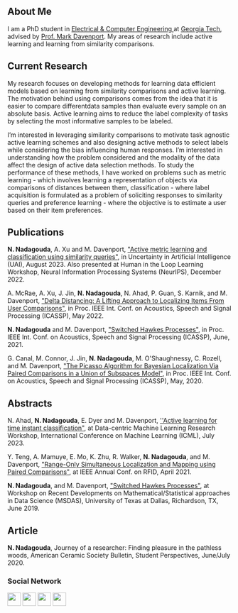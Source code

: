 ## About Me

I am a PhD student in <a href="https://www.ece.gatech.edu/" target="_blank">Electrical & Computer Engineering </a> at <a href="https://www.gatech.edu/" target="_blank"> Georgia Tech</a>, advised by <a href="https://www.mdav.ece.gatech.edu/" target="_blank">Prof. Mark Davenport</a>. My areas of research include active learning and learning from similarity comparisons.

## Current Research

My research focuses on developing methods for learning data efficient models based on learning from similarity comparisons and active learning. The motivation behind using comparisons comes from the idea that it is easier to compare differentdata samples than evaluate every sample on an absolute basis. Active learning aims to reduce the label complexity of tasks by selecting the most informative samples to be labeled. 

I’m interested in leveraging similarity comparisons to motivate task agnostic active learning schemes and also designing active methods to select labels while considering the bias influencing human responses. I’m interested in understanding how the problem considered and the modality of the data affect the design of active data selection methods. To study the performance of these methods, I have worked on problems such as metric learning - which involves learning a representation of objects via comparisons of distances between them, classification - where label acquisition is formulated as a problem of soliciting responses to similarity queries and preference learning - where the objective is to estimate a user based on their item preferences. 

## Publications

<b>N. Nadagouda</b>, A. Xu and M. Davenport, <a href="https://arxiv.org/abs/2202.01953" target="_blank">"Active metric learning and classification using similarity queries"</a>, in Uncertainty in Artificial Intelligence (UAI), August 2023. Also presented at Human in the Loop Learning Workshop, Neural Information Processing Systems (NeurIPS), December 2022.

A. McRae, A. Xu, J. Jin, <b>N. Nadagouda</b>, N. Ahad, P. Guan, S. Karnik, and M. Davenport, <a href="/docs/papers/delta_distancing_icassp_22.pdf" target="_blank">"Delta Distancing: A Lifting Approach to Localizing Items From User Comparisons"</a>,  in Proc. IEEE Int. Conf. on Acoustics, Speech and Signal Processing (ICASSP), May 2022.

<b>N. Nadagouda</b> and M. Davenport, <a href="/docs/papers/hawkes_processes_icassp_21.pdf" target="_blank">"Switched Hawkes Processes"</a>, in Proc. IEEE Int. Conf. on Acoustics, Speech and Signal Processing (ICASSP), June, 2021.

G. Canal, M. Connor, J. Jin, <b>N. Nadagouda</b>, M. O'Shaughnessy, C. Rozell, and M. Davenport, <a href="/docs/papers/icassp-2020.pdf" target="_blank">"The Picasso Algorithm for Bayesian Localization Via Paired Comparisons in a Union of Subspaces Model"</a>,  in Proc. IEEE Int. Conf. on Acoustics, Speech and Signal Processing (ICASSP), May, 2020. 
 
## Abstracts

N. Ahad, <b>N. Nadagouda</b>, E. Dyer and M. Davenport, <a href="https://dmlr.ai/assets/accepted-papers/100/CameraReady/camera_ready_paper.pdf" target="blank">''Active learning for time instant classification"</a>, at Data-centric Machine Learning Research Workshop, International Conference on Machine Learning (ICML), July 2023. 

Y. Teng, A. Mamuye, E. Mo, K. Zhu, R. Walker, <b>N. Nadagouda</b>, and M. Davenport, <a href="/docs/papers/slam_rfid_21.pdf" target="_blank">"Range-Only Simultaneous Localization and Mapping using Paired Comparisons"</a>, at IEEE Annual Conf. on RFID, April 2021.

<b>N. Nadagouda</b>, and M. Davenport, <a href="/docs/papers/Namrata_poster.pdf" target="_blank">"Switched Hawkes Processes"</a>, at Workshop on Recent Developments on Mathematical/Statistical approaches in Data Science (MSDAS), University of Texas at Dallas, Richardson, TX, June 2019.

## Article 

<b>N. Nadagouda</b>, Journey of a researcher: Finding pleasure in the pathless woods, American Ceramic Society Bulletin, Student Perspectives, June/July 2020.

### Social Network
<p float="left">
<a href="https://scholar.google.com/citations?user=WPOYaFAAAAAJ&hl=en" target="_blank"><img src="https://nnadagouda95.github.io/images/google-scholar-logo.png" height="30" width="30" /></a>
<a href="mailto:namrata.nadagouda@gatech.edu" target="_blank"><img src="https://nnadagouda95.github.io/images/email-logo.png" height="30" width="30" /></a>
<a href="https://www.linkedin.com/in/namratanadagouda/" target="_blank"><img src="https://nnadagouda95.github.io/images/linkedin-logo-2.png" height="30" width="30" /></a>
<a href="https://github.com/nnadagouda95" target="_blank"><img src="https://nnadagouda95.github.io/images/GitHub-logo-crop.png" height="30" width="30" /></a>
</p>

